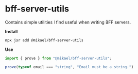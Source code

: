 # bff-server-utils

Contains simple utilities I find useful when writing BFF servers.

**Install**
```bash
npx jsr add @mikael/bff-server-utils
```

**Use**
```ts
import { prove } from "@mikael/bff-server-utils";

prove(typeof email === "string", "Email must be a string.")
```
